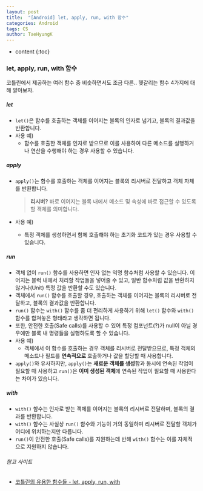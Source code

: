 ```yaml
---
layout: post
title:  "[Android] let, apply, run, with 함수"
categories: Android
tags: CS
author: TaeHyungK
---
```


* content
{:toc}

### let, apply, run, with 함수

코틀린에서 제공하는 여러 함수 중 비슷하면서도 조금 다른.. 헷갈리는 함수 4가지에 대해 알아보자.






##### let
* `let()`은 함수를 호출하는 객체를 이어지는 블록의 인자로 넘기고, 블록의 결과값을 반환합니다.
* 사용 예)
  * 함수를 호출한 객체를 인자로 받으므로 이를 사용하여 다른 메소드를 실행하거나 연산을 수행해야 하는 경우 사용할 수 있습니다.

##### apply
* `apply()`는 함수를 호출하는 객체를 이어지는 블록의 리시버로 전달하고 객체 자체를 반환합니다.

  > **리시버?**
  > 바로 이어지는 블록 내에서 메소드 및 속성에 바로 접근할 수 있도록 할 객체를 의미합니다.
* 사용 예)
  * 특정 객체를 생성하면서 함께 호출해야 하는 초기화 코드가 있는 경우 사용할 수 있습니다.

##### run
* 객체 없이 `run()` 함수를 사용하면 인자 없는 익명 함수처럼 사용할 수 있습니다. 이어지는 블럭 내에서 처리할 작업들을 넣어줄 수 있고, 일반 함수처럼 값을 반환하지 않거나(Unit) 특정 값을 반환할 수도 있습니다.
* 객체에서 `run()` 함수를 호출할 경우, 호출하는 객체를 이어지는 블록의 리시버로 전달하고, 블록의 결과값을 반환합니다.
* `run()` 함수는 `with()` 함수를 좀 더 편리하게 사용하기 위해 `let()` 함수와 `with()` 함수를 합쳐놓은 형태라고 생각하면 됩니다.
* 또한, 안전한 호출(Safe calls)를 사용할 수 있어 특정 컴포넌트(?)가 null이 아닐 경우에만 블록 내 명령들을 실행하도록 할 수 있습니다.
* 사용 예)
  * 객체에서 이 함수를 호출하는 경우 객체를 리시버로 전달받으므로, 특정 객체의 메소드나 필드를 **연속적으로** 호출하거나 값을 할당할 때 사용합니다.
* `apply()`와 유사하지만, `apply()`는 **새로운 객체를 생성**함과 동시에 연속된 작업이 필요할 때 사용하고 `run()`은 **이미 생성된 객체**에 연속된 작업이 필요할 때 사용한다는 차이가 있습니다.

##### with
* `with()` 함수는 인자로 받는 객체를 이어지는 블록의 리시버로 전달하며, 블록의 결과를 반환합니다.
* `with()` 함수는 사실상 `run()` 함수와 기능이 거의 동일하며 리시버로 전달할 객체가 어디에 위치하는지만 다릅니다.
* `run()`이 안전한 호출(Safe calls)를 지원하는데 반해 `with()` 함수는 이를 자체적으로 지원하지 않습니다.

###### 참고 사이트
* [코틀린의 유용한 함수들 - let, apply, run, with](https://www.androidhuman.com/lecture/kotlin/2016/07/06/kotlin_let_apply_run_with/)
